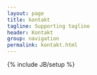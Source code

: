 ```yaml
---
layout: page
title: kontakt 
tagline: Supporting tagline
header: Kontakt 
group: navigation
permalink: kontakt.html
---
```

{% include JB/setup %}

